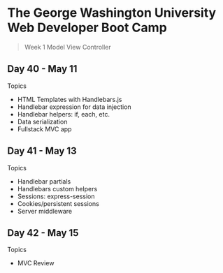 # **The George Washington University Web Developer Boot Camp**
> Week 1 Model View Controller

## **Day 40 - May 11**
Topics
- HTML Templates with Handlebars.js
- Handlebar expression for data injection
- Handlebar helpers: if, each, etc.
- Data serialization
- Fullstack MVC app

## **Day 41 - May 13**
Topics
- Handlebar partials
- Handlebars custom helpers
- Sessions: express-session
- Cookies/persistent sessions
- Server middleware

## **Day 42 - May 15**
Topics
- MVC Review